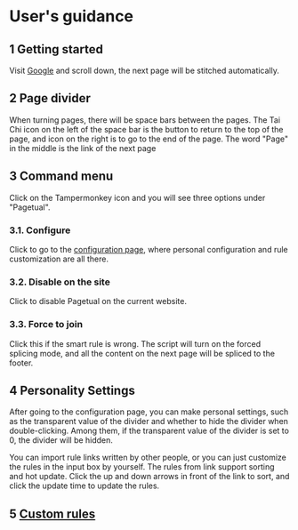 # User's guidance
## 1 Getting started
Visit [Google](https://www.google.com/search?q=pagetual) and scroll down, the next page will be stitched automatically.

## 2 Page divider
When turning pages, there will be space bars between the pages. The Tai Chi icon on the left of the space bar is the button to return to the top of the page, and icon on the right is to go to the end of the page. The word "Page" in the middle is the link of the next page

## 3 Command menu
Click on the Tampermonkey icon and you will see three options under "Pagetual".
### 3.1. Configure
Click to go to the [configuration page](https://github.com/hoothin/UserScripts/tree/master/Pagetual), where personal configuration and rule customization are all there.
### 3.2. Disable on the site
Click to disable Pagetual on the current website.
### 3.3. Force to join
Click this if the smart rule is wrong. The script will turn on the forced splicing mode, and all the content on the next page will be spliced ​​to the footer.

## 4 Personality Settings
After going to the configuration page, you can make personal settings, such as the transparent value of the divider and whether to hide the divider when double-clicking. Among them, if the transparent value of the divider is set to 0, the divider will be hidden.

You can import rule links written by other people, or you can just customize the rules in the input box by yourself. The rules from link support sorting and hot update. Click the up and down arrows in front of the link to sort, and click the update time to update the rules.

## 5 [Custom rules](/rule.html)